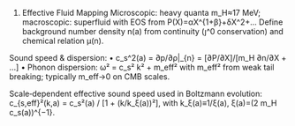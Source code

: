 1. Effective Fluid Mapping
   Microscopic: heavy quanta m_H≈17 MeV; macroscopic: superfluid with EOS from P(X)=αX^{1+β}+δX^2+…
   Define background number density n(a) from continuity (ȷ^0 conservation) and chemical relation μ(n).

Sound speed & dispersion:
• c_s^2(a) = ∂p/∂ρ|_{n} = [∂P/∂X]/[m_H ∂n/∂X + …]
• Phonon dispersion: ω² = c_s² k² + m_eff² with m_eff² from weak tail breaking; typically m_eff→0 on CMB scales.

Scale‑dependent effective sound speed used in Boltzmann evolution:
c_{s,eff}²(k,a) = c_s²(a) / [1 + (k/k_ξ(a))²],  with k_ξ(a)≡1/ξ(a),  ξ(a)=(2 m_H c_s(a))^{−1}.
